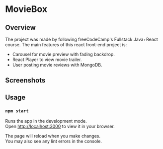 # MovieBox

## Overview

The project was made by following freeCodeCamp's Fullstack Java+React course. The main features of this react front-end project is:
* Carousel for movie preview with fading backdrop.
* React Player to view movie trailer.
* User posting movie reviews with MongoDB.

## Screenshots



## Usage 
### `npm start`

Runs the app in the development mode.\
Open [http://localhost:3000](http://localhost:3000) to view it in your browser.

The page will reload when you make changes.\
You may also see any lint errors in the console.
